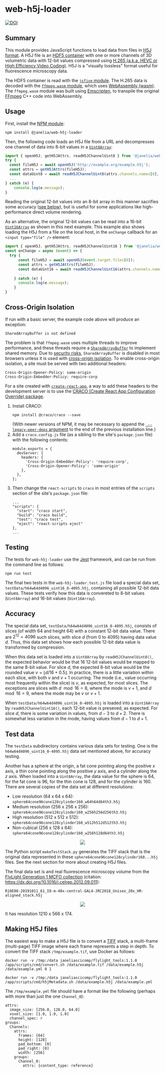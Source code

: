 # web-h5j-loader

[![DOI](https://zenodo.org/badge/482910945.svg)](https://zenodo.org/doi/10.5281/zenodo.6772505)

## Summary

This module provides JavaScript functions to load data from files in [H5J format](https://github.com/JaneliaSciComp/workstation/blob/master/docs/H5JFileFormat.md).  A H5J file is an [HDF5 container](https://www.hdfgroup.org/solutions/hdf5/) with one or more channels of 3D volumetric data with 12-bit values compressed using [H.265 (a.k.a. HEVC or High Efficiency Video Coding)](https://en.wikipedia.org/wiki/High_Efficiency_Video_Coding).  H5J is a "visually lossless" format useful for fluorescence microscopy data.

The HDF5 container is read with the [`jsfive` module](https://www.npmjs.com/package/jsfive).  The H.265 data is decoded with the [`ffmpeg.wasm` module](https://github.com/ffmpegwasm/ffmpeg.wasm), which uses [WebAssembly (wasm)](https://webassembly.org).  The `ffmpeg.wasm` module was built using [Emscripten](https://emscripten.org), to transpile the original [FFmpeg](https://ffmpeg.org) C++ code into WebAssembly.

## Usage

First, install the [NPM module](https://www.npmjs.com/package/@janelia/web-h5j-loader):
```
npm install @janelia/web-h5j-loader
```
Then, the following code loads an H5J file from a URL and decompresses one channel of data into 8-bit values in a [`Uint8Array`](https://developer.mozilla.org/en-US/docs/Web/JavaScript/Reference/Global_Objects/Uint8Array):
```javascript
import { openH5J, getH5JAttrs, readH5JChannelUint8 } from '@janelia/web-h5j-loader';
try {
  const fileH5J = await openH5J('http://example.org/example.h5j');
  const attrs = getH5JAttrs(fileH5J);
  const dataUint8 = await readH5JChannelUint8(attrs.channels.names[0], fileH5J);
  ...
} catch (e) {
    console.log(e.message);
}
```
Reading the original 12-bit values into an 8-bit array in this manner sacrifies some accuracy ([see below](#accuracy)), but is useful for some applications like high-performance direct volume rendering.

As an alternative, the original 12-bit values can be read into a 16-bit [`Uint16Array`](https://developer.mozilla.org/en-US/docs/Web/JavaScript/Reference/Global_Objects/Uint16Array) as shown in this next example.  This example also shows loading the H5J from a file on the local host, in the `onChange` callback for an `<input type="file" />` element:
```javascript
import { openH5J, getH5JAttrs, readH5JChannelUint16 } from '@janelia/web-h5j-loader';
const onChange = async (event) => {
  try {
      const fileH5J = await openH5J(event.target.files[0]);
      const attrs = getH5JAttrs(fileH5J);
      const dataUint16 = await readH5JChannelUint16(attrs.channels.names[0], fileH5J);
      ...
    } catch (e) {
      console.log(e.message);
    }
}  
```

## Cross-Origin Isolation

If run with a basic server, the example code above will produce an exception:
```
SharedArrayBuffer is not defined
```
The problem is that `ffmpeg.wasm` uses multiple threads to improve performance, and these threads require a [`SharedArrayBuffer`](https://developer.mozilla.org/en-US/docs/Web/JavaScript/Reference/Global_Objects/SharedArrayBuffer) to implement shared memory.  Due to [security risks](https://developer.mozilla.org/en-US/docs/Web/JavaScript/Reference/Global_Objects/SharedArrayBuffer#security_requirements), `SharedArrayBuffer` is disabled in most browsers unless it is used with [cross-origin isolation](https://web.dev/cross-origin-isolation-guide).  To enable cross-origin isolation, a site must be served with two additional headers:
```
Cross-Origin-Opener-Policy: same-origin
Cross-Origin-Embedder-Policy: require-corp
```
For a site created with [`create-react-app`](https://create-react-app.dev/), a way to add these headers to the development server is to use the [CRACO (Create React App Configuration Override) package](https://github.com/gsoft-inc/craco).  
1. Install CRACO:
    ```
    npm install @craco/craco --save
    ```
    (With newer versions of NPM, it may be necessary to append the [` --legacy-peer-deps` argument](https://stackoverflow.com/questions/66239691/what-does-npm-install-legacy-peer-deps-do-exactly-when-is-it-recommended-wh) to the end of the previous installation line.)
2. Add a `craco.config.js` file (as a sibling to the site's `package.json` file) with the following contents:
    ```
    module.exports = {
      devServer: {
        headers: {
          'Cross-Origin-Embedder-Policy': 'require-corp',
          'Cross-Origin-Opener-Policy': 'same-origin'
        },
      },
    };
    ```
3. Then change the `react-scripts` to `craco` in most entries of the `scripts` section of the site's `package.json` file:
    ```
    ...
    "scripts": {
      "start": "craco start",
      "build": "craco build",
      "test": "craco test",
      "eject": "react-scripts eject"
    },
    ...
    ```

## Testing

The tests for `web-h5j-loader` use the [Jest](https://jestjs.io) framework, and can be run from the command line as follows:
```
npm run test
```
The final two tests in the `web-h5j-loader.test.js` file load a special data set, `testData/h64w64d4096_uint16_0-4095.h5j`, containing all possible 12-bit data values.  These tests verify how this data is convereted to 8-bit values (`Uint8Array`) and 16-bit values (`Uint16Array`).

## Accuracy

The special data set, `testData/h64w64d4096_uint16_0-4095.h5j`, consists of slices (of width 64 and height 64) with a constant 12-bit data value.  There are $2^{12} = 4096$ such slices, with slice $d$ (from 0 to 4095) having data value $d$.  Thus, this data set shows how each possible 12-bit data value is transformed by compression.

When this data set is loaded into a `Uint8Array` by `readH5JChannelUint8()`, the expected behavior would be that 16 12-bit values would be mapped to the same 8-bit value.  For slice $d$, the expected 8-bit value would be the rounded value $v = \lfloor d / 16 + 0.5 \rfloor$.  In practice, there is a little variation within each slice, with both $v$ and $v+1$ occurring.  The mode (i.e., value occurring most frequently within the slice) is $v$, as expected, for most slices.  The exceptions are slices with $d \mod 16 = 8$, where the mode is $v+1$, and $d \mod 16 = 9$, where the mode may be $v$ or $v+1$.

When `testData/h64w64d4096_uint16_0-4095.h5j` is loaded into a `Uint16Array` by `readH5JChannelUint16()`, each 12-bit value is preseved, as expected.  For slice $d$, there is some variation in values, from $d-3$ to $d+2$.  There is somewhat less variation in the mode, having values from $d-1$ to $d+1$.

## Test data

The `testData` subdirectory contains various data sets for testing.  One is the `h64w64d4096_uint16_0-4095.h5j` data set mentioned above, for accuracy testing.

Another has a sphere at the origin, a fat cone pointing along the positive $x$ axis, a thin cone pointing along the positive $y$ axis, and a cylinder along the $z$ axis.  When loaded into a `Uint8Array`, the data value for the sphere is 64, for the fat cone is 96, for the thin cone is 128, and for the cylinder is 160.  There are several copies of the data set at different resolutions:
* Low resolution (64 x 64 x 64): `sphere64cone96cone128cylinder160_w64h64d64th3.h5j`
* Medium resolution (256 x 256 x 256):
`sphere64cone96cone128cylinder160_w256h256d256th3.h5j`
* High resolution (512 x 512 x 512):
`sphere64cone96cone128cylinder160_w512h512d512th3.h5j`
* Non-cubical (256 x 128 x 64): `sphere64cone96cone128cylinder160_w256h128d64th3.h5j`

<p align="center">
<img src="testData/sphere64cone96cone128cylinder160_w256h256d256th3.png">
</p>

The Python script `makeTestStack.py` generates the TIFF stack that is the original data represented in these `sphere64cone96cone128cylinder160...h5j` files.  See the next section for more about creating H5J files.

The final data set is and real fluorescence microscopy volume from 
 the [FlyLight Generation 1 MCFO collection](https://gen1mcfo.janelia.org/cgi-bin/gen1mcfo.cgi) (citation: https://dx.doi.org/10.1016/j.celrep.2012.09.011):

`R10E08-20191011_61_I8-m-40x-central-GAL4-JRC2018_Unisex_20x_HR-aligned_stack.h5j` 
<p align="center">
<img src="testData/R10E08-20191011_61_I8-m-40x-central-GAL4-JRC2018_Unisex_20x_HR-aligned_stack.png">
</p>

It has resolution 1210 x 566 x 174.

## Making H5J files

The easiest way to make a H5J file is to convert a [TIFF](https://en.wikipedia.org/wiki/TIFF) stack, a multi-frame (multi-page) TIFF image where each frame represents a step in depth.  To convert the TIFF stack `/tmp/example.tif`, use Docker as follows:
```
docker run -v /tmp:/data janeliascicomp/flylight_tools:1.1.0 /app/scripts/cmd/convert.sh /data/example.tif /data/example.h5j /data/example.yml 0 1

docker run -v /tmp:/data janeliascicomp/flylight_tools:1.1.0 /app/scripts/cmd/h5jMetadata.sh /data/example.h5j /data/example.yml
```

The `/tmp/example.yml` file should have a format like the following (perhaps with more than just the one `Channel_0`):
```
attrs:
  image_size: [256.0, 128.0, 64.0]
  voxel_size: [1.0, 1.0, 1.0]
  channel_spec: r
groups:
  Channels:
    attrs:
      frames: [64]
      height: [128]
      pad_bottom: [0]
      pad_right: [0]
      width: [256]
    groups:
      Channel_0:
        attrs: {content_type: reference}
```
